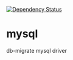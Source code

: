 [![Dependency Status](https://david-dm.org/db-migrate/mysql.svg)](https://david-dm.org/db-migrate/mysql)

# mysql
db-migrate mysql driver

